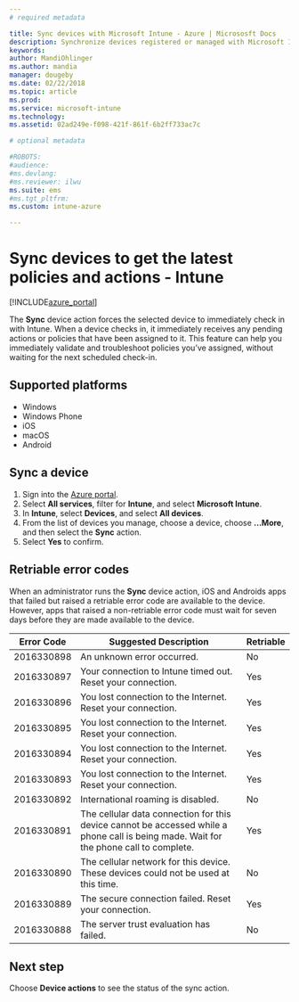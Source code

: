 ```yaml
---
# required metadata

title: Sync devices with Microsoft Intune - Azure | Micrososft Docs
description: Synchronize devices registered or managed with Microsoft Intune to get the latest policies and actions. Includes the steps to synchronize using the Azure portal, and lists the error codes that can be retried.
keywords:
author: MandiOhlinger
ms.author: mandia
manager: dougeby
ms.date: 02/22/2018
ms.topic: article
ms.prod:
ms.service: microsoft-intune
ms.technology:
ms.assetid: 02ad249e-f098-421f-861f-6b2ff733ac7c

# optional metadata

#ROBOTS:
#audience:
#ms.devlang:
#ms.reviewer: ilwu
ms.suite: ems
#ms.tgt_pltfrm:
ms.custom: intune-azure

---
```


# Sync devices to get the latest policies and actions - Intune


[!INCLUDE[azure_portal](./includes/azure_portal.md)]

The **Sync** device action forces the selected device to immediately check in with Intune. When a device checks in, it immediately receives any pending actions or policies that have been assigned to it. This feature can help you immediately validate and troubleshoot policies you’ve assigned, without waiting for the next scheduled check-in.

## Supported platforms

- Windows
- Windows Phone
- iOS
- macOS
- Android

## Sync a device

1. Sign into the [Azure portal](https://portal.azure.com).
2. Select **All services**, filter for **Intune**, and select **Microsoft Intune**. 
3. In **Intune**, select **Devices**, and select **All devices**.
4. From the list of devices you manage, choose a device, choose **...More**, and then select the **Sync** action.
5. Select **Yes** to confirm.


## Retriable error codes

When an administrator runs the **Sync** device action, iOS and Androids apps that failed but raised a retriable error code are available to the device. However, apps that raised a non-retriable error code must wait for seven days before they  are made available to the device.


| Error Code  | Suggested Description | Retriable |
|---|---|---|
| 2016330898 | An unknown error occurred. | No |
| 2016330897 | Your connection to Intune timed out. Reset your connection. | Yes |
| 2016330896 | You lost connection to the Internet. Reset your connection. | Yes |
| 2016330895 | You lost connection to the Internet. Reset your connection. | Yes |
| 2016330894 | You lost connection to the Internet. Reset your connection. | Yes |
| 2016330893 | You lost connection to the Internet. Reset your connection. | Yes|
| 2016330892 | International roaming is disabled. | No|
| 2016330891 | The cellular data connection for this device cannot be accessed while a phone call is being made. Wait for the phone call to complete. | Yes|
| 2016330890 | The cellular network for this device. These devices could not be used at this time. | No|
| 2016330889 | The secure connection failed. Reset your connection. | Yes|
| 2016330888 | The server trust evaluation has failed. | No|

## Next step

Choose **Device actions** to see the status of the sync action. 